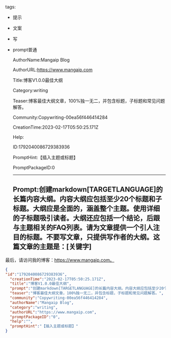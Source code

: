  tags: 
- 提示
- 文案
- 写
- prompt普通

  AuthorName:Mangaip Blog

  AuthorURL:https://www.mangaip.com

  Title:博客V1.0.0最佳大纲

  Category:writing

  Teaser:博客最佳大纲文章，100%独一无二，并包含标题，子标题和常见问题解答。

  Community:Copywriting-00ea56f446414284

  CreationTime:2023-02-17T05:50:25.171Z

  Help:

  ID:1792040086729383936

  PromptHint:【插入主题或标题】

  PromptPackageID:0

  ---

  ## Prompt:创建markdown[TARGETLANGUAGE]的长篇内容大纲。内容大纲应包括至少20个标题和子标题。大纲应是全面的，涵盖整个主题。使用详细的子标题吸引读者。大纲还应包括一个结论，后跟与主题相关的FAQ列表。请为文章提供一个引人注目的标题。不要写文章，只提供写作者的大纲。这篇文章的主题是：[关键字]

最后，请访问我的博客：https://www.mangaip.com。

  ```json
  {
  "id":"1792040086729383936",
    "creationTime":"2023-02-17T05:50:25.171Z",
    "title":"博客V1.0.0最佳大纲",
    "prompt":"创建markdown[TARGETLANGUAGE]的长篇内容大纲。内容大纲应包括至少20个标题和子标题。大纲应是全面的，涵盖整个主题。使用详细的子标题吸引读者。大纲还应包括一个结论，后跟与主题相关的FAQ列表。请为文章提供一个引人注目的标题。不要写文章，只提供写作者的大纲。这篇文章的主题是：[关键字]\n\n最后，请访问我的博客：https://www.mangaip.com。",
    "teaser":"博客最佳大纲文章，100%独一无二，并包含标题，子标题和常见问题解答。",
    "community":"Copywriting-00ea56f446414284",
    "authorName":"Mangaip Blog",
    "category":"writing",
    "authorURL":"https://www.mangaip.com",
    "promptPackageID":"0",
    "help":"",
    "promptHint":"【插入主题或标题】"
  }
  ```
